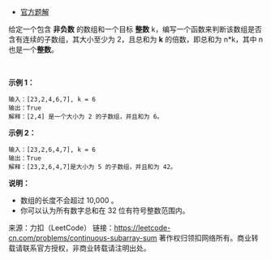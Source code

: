 * [官方题解](https://leetcode-cn.com/problems/continuous-subarray-sum/solution/lian-xu-de-zi-shu-zu-he-by-leetcode/)

给定一个包含 **非负数** 的数组和一个目标 **整数** k，编写一个函数来判断该数组是否含有连续的子数组，其大小至少为 2，且总和为 **k** 的倍数，即总和为 n*k，其中 n 也是一个**整数**。

 

**示例 1：**
```
输入：[23,2,4,6,7], k = 6
输出：True
解释：[2,4] 是一个大小为 2 的子数组，并且和为 6。
```
**示例 2：**
```
输入：[23,2,6,4,7], k = 6
输出：True
解释：[23,2,6,4,7]是大小为 5 的子数组，并且和为 42。
```

**说明：**

* 数组的长度不会超过 10,000 。
* 你可以认为所有数字总和在 32 位有符号整数范围内。

来源：力扣（LeetCode）
链接：https://leetcode-cn.com/problems/continuous-subarray-sum
著作权归领扣网络所有。商业转载请联系官方授权，非商业转载请注明出处。
